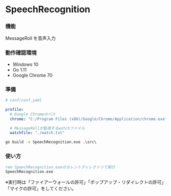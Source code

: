 # SpeechRecognition

### 機能
MessageRoll を音声入力

### 動作確認環境

- Windows 10 
- Go 1.11
- Google Chrome 70

### 準備

```yaml
# conf/conf.yaml

profile:
  # Google Chromeのパス
  chrome: "C:/Program Files (x86)/Google/Chrome/Application/chrome.exe"

  # MessageRollが監視するwatchファイル
  watchfile: "./watch.txt"
```
```bat 
go build -o SpeechRecognition.exe .\src\
```

### 使い方

```bat
rem SpeechRecognition.exeのカレントディレクトリで実行
SpeechRecognition.exe
```

※実行時は「ファイアーウォールの許可」「ポップアップ・リダイレクトの許可」「マイクの許可」をしてください。
